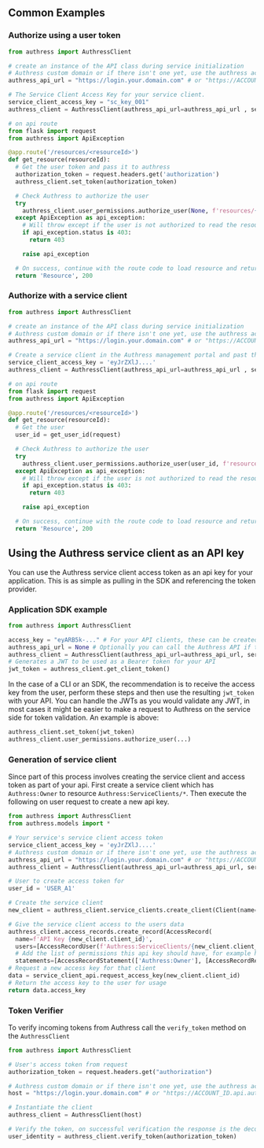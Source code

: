 ## Common Examples

### Authorize using a user token
```python
from authress import AuthressClient

# create an instance of the API class during service initialization
# Authress custom domain or if there isn't one yet, use the authress account specific url
authress_api_url = "https://login.your.domain.com" # or "https://ACCOUNT_ID.api.authress.io"

# The Service Client Access Key for your service client.
service_client_access_key = "sc_key_001"
authress_client = AuthressClient(authress_api_url=authress_api_url , service_client_access_key=service_client_access_key)

# on api route
from flask import request
from authress import ApiException

@app.route('/resources/<resourceId>')
def get_resource(resourceId):
  # Get the user token and pass it to authress
  authorization_token = request.headers.get('authorization')
  authress_client.set_token(authorization_token)

  # Check Authress to authorize the user
  try
    authress_client.user_permissions.authorize_user(None, f'resources/{resourceId}', 'READ')
  except ApiException as api_exception:
    # Will throw except if the user is not authorized to read the resource
    if api_exception.status is 403:
      return 403

    raise api_exception

  # On success, continue with the route code to load resource and return it
  return 'Resource', 200
```

### Authorize with a service client
```python
from authress import AuthressClient

# create an instance of the API class during service initialization
# Authress custom domain or if there isn't one yet, use the authress account specific url
authress_api_url = "https://login.your.domain.com" # or "https://ACCOUNT_ID.api.authress.io"

# Create a service client in the Authress management portal and past the access token here
service_client_access_key = 'eyJrZXlJ....'
authress_client = AuthressClient(authress_api_url=authress_api_url , service_client_access_key=service_client_access_key)

# on api route
from flask import request
from authress import ApiException

@app.route('/resources/<resourceId>')
def get_resource(resourceId):
  # Get the user
  user_id = get_user_id(request)

  # Check Authress to authorize the user
  try
    authress_client.user_permissions.authorize_user(user_id, f'resources/{resourceId}', 'READ')
  except ApiException as api_exception:
    # Will throw except if the user is not authorized to read the resource
    if api_exception.status is 403:
      return 403

    raise api_exception

  # On success, continue with the route code to load resource and return it
  return 'Resource', 200
```

## Using the Authress service client as an API key
You can use the Authress service client access token as an api key for your application. This is as simple as pulling in the SDK and referencing the token provider.

### Application SDK example
```python
from authress import AuthressClient

access_key = "eyARB5k-..." # For your API clients, these can be created via the API at https://authress.io/app/#/api
authress_api_url = None # Optionally you can call the Authress API if there are authress resources to be fetched
authress_client = AuthressClient(authress_api_url=authress_api_url, service_client_access_key=service_client_access_key)
# Generates a JWT to be used as a Bearer token for your API
jwt_token = authress_client.get_client_token()
```

In the case of a CLI or an SDK, the recommendation is to receive the access key from the user, perform these steps and then use the resulting `jwt_token` with your API. You can handle the JWTs as you would validate any JWT, in most cases it might be easier to make a request to Authress on the service side for token validation. An example is above:
```python
authress_client.set_token(jwt_token)
authress_client.user_permissions.authorize_user(...)
```

### Generation of service client
Since part of this process involves creating the service client and access token as part of your api. First create a service client which has `Authress:Owner` to resource `Authress:ServiceClients/*`. Then execute the following on user request to create a new api key.

```python
from authress import AuthressClient
from authress.models import *

# Your service's service client access token
service_client_access_key = 'eyJrZXlJ....'
# Authress custom domain or if there isn't one yet, use the authress account specific url
authress_api_url = "https://login.your.domain.com" # or "https://ACCOUNT_ID.api.authress.io"
authress_client = AuthressClient(authress_api_url=authress_api_url, service_client_access_key=service_client_access_key)

# User to create access token for
user_id = 'USER_A1'

# Create the service client
new_client = authress_client.service_clients.create_client(Client(name=f'ServiceClient for User {user_id}'))

# Give the service client access to the users data
authress_client.access_records.create_record(AccessRecord(
  name=f'API Key {new_client.client_id}',
  users=[AccessRecordUser(f'Authress:ServiceClients/{new_client.client_id}')],
  # Add the list of permissions this api key should have, for example here we've added all access to all the users resources as defined in Authress
  statements=[AccessRecordStatement(['Authress:Owner'], [AccessRecordResource(f'/users/{user_id}')])]))
# Request a new access key for that client
data = service_client_api.request_access_key(new_client.client_id)
# Return the access key to the user for usage
return data.access_key
```

### Token Verifier
To verify incoming tokens from Authress call the `verify_token` method on the `AuthressClient`

```python
from authress import AuthressClient

# User's access token from request
authorization_token = request.headers.get("authorization")

# Authress custom domain or if there isn't one yet, use the authress account specific url
host = "https://login.your.domain.com" # or "https://ACCOUNT_ID.api.authress.io"

# Instantiate the client
authress_client = AuthressClient(host)

# Verify the token, on successful verification the response is the decoded user identity JWT. On failure this raises an exception
user_identity = authress_client.verify_token(authorization_token)

```